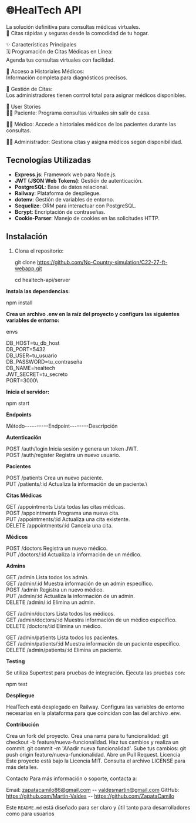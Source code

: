 # 🌐HealTech API
La solución definitiva para consultas médicas virtuales.\
🔗 Citas rápidas y seguras desde la comodidad de tu hogar.

✨ Características Principales\
🗓️ Programación de Citas Médicas en Línea:\
Agenda tus consultas virtuales con facilidad.

📂 Acceso a Historiales Médicos:\
Información completa para diagnósticos precisos.

🔄 Gestión de Citas:\
Los administradores tienen control total para asignar médicos disponibles.

🎯 User Stories\
👩‍⚕️ Paciente: Programa consultas virtuales sin salir de casa.

👨‍⚕️ Médico: Accede a historiales médicos de los pacientes durante las consultas.

👨‍💼 Administrador: Gestiona citas y asigna médicos según disponibilidad.


## Tecnologías Utilizadas

- **Express.js**: Framework web para Node.js.
- **JWT (JSON Web Tokens)**: Gestión de autenticación.
- **PostgreSQL**: Base de datos relacional.
- **Railway**: Plataforma de despliegue.
- **dotenv**: Gestión de variables de entorno.
- **Sequelize**: ORM para interactuar con PostgreSQL.
- **Bcrypt**: Encriptación de contraseñas.
- **Cookie-Parser**: Manejo de cookies en las solicitudes HTTP.

## Instalación

1. Clona el repositorio:

   git clone https://github.com/No-Country-simulation/C22-27-ft-webapp.git

   cd healtech-api/server

**Instala las dependencias:**

npm install

**Crea un archivo .env en la raíz del proyecto y configura las siguientes variables de entorno:**

envs

DB_HOST=tu_db_host\
DB_PORT=5432\
DB_USER=tu_usuario\
DB_PASSWORD=tu_contraseña\
DB_NAME=healtech\
JWT_SECRET=tu_secreto\
PORT=3000\

**Inicia el servidor:**

npm start

**Endpoints**

Método----------Endpoint--------Descripción

**Autenticación**

POST	/auth/login	Inicia sesión y genera un token JWT.\
POST	/auth/register	Registra un nuevo usuario.

**Pacientes**

POST	/patients	Crea un nuevo paciente.\
PUT	/patients/:id	Actualiza la información de un paciente.\

**Citas Médicas**

GET	/appointments	Lista todas las citas médicas.\
POST	/appointments	Programa una nueva cita.\
PUT	/appointments/:id	Actualiza una cita existente.\
DELETE	/appointments/:id	Cancela una cita.

**Médicos**

POST	/doctors	Registra un nuevo médico.\
PUT	/doctors/:id	Actualiza la información de un médico.

**Admins**

GET	/admin	Lista todos los admin.\
GET	/admin/:id	Muestra información de un admin específico.\
POST	/admin	Registra un nuevo médico.\
PUT	/admin/:id	Actualiza la información de un admin.\
DELETE /admin/:id	Elimina un admin.

GET	/admin/doctors	Lista todos los médicos.\
GET	/admin/doctors/:id	Muestra información de un médico específico.\
DELETE	/doctors/:id	Elimina un médico.

GET	/admin/patients	Lista todos los pacientes.\
GET	/admin/patients/:id	Muestra información de un paciente específico.\
DELETE	/admin/patients/:id	Elimina un paciente.

**Testing**

Se utiliza Supertest para pruebas de integración. Ejecuta las pruebas con:

npm test

**Despliegue**

HealTech está desplegado en Railway. Configura las variables de entorno necesarias en la plataforma para que coincidan con las del archivo .env.

**Contribución**

Crea un fork del proyecto.
Crea una rama para tu funcionalidad: git checkout -b feature/nueva-funcionalidad.
Haz tus cambios y realiza un commit: git commit -m 'Añadir nueva funcionalidad'.
Sube tus cambios: git push origin feature/nueva-funcionalidad.
Abre un Pull Request.
Licencia
Este proyecto está bajo la Licencia MIT. Consulta el archivo LICENSE para más detalles.

Contacto
Para más información o soporte, contacta a:

Email: zapatacamilo86@gmail.com -- valdesmartin@gmail.com
GitHub: https://github.com/Martin-Valdes -- https://github.com/ZapataCamilo

Este `README.md` está diseñado para ser claro y útil tanto para desarrolladores como para usuarios